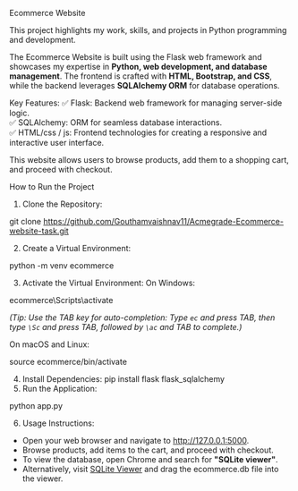 Ecommerce Website

This project highlights my work, skills, and projects in Python programming and development.  
 
The Ecommerce Website is built using the Flask web framework and showcases my expertise in **Python, web development, and database management**. The frontend is crafted with **HTML, Bootstrap, and CSS**, while the backend leverages **SQLAlchemy ORM** for database operations.  

Key Features: 
✅ Flask: Backend web framework for managing server-side logic.  
✅ SQLAlchemy: ORM for seamless database interactions.  
✅ HTML/css / js: Frontend technologies for creating a responsive and interactive user interface.  

This website allows users to browse products, add them to a shopping cart, and proceed with checkout.  



How to Run the Project 

1. Clone the Repository: 

git clone https://github.com/Gouthamvaishnav11/Acmegrade-Ecommerce-website-task.git


2. Create a Virtual Environment: 

python -m venv ecommerce

3. Activate the Virtual Environment:
On Windows:

  ecommerce\Scripts\activate
  
  *(Tip: Use the TAB key for auto-completion: Type `ec` and press TAB, then type `\Sc` and press TAB, followed by `\ac` and TAB to complete.)*  

On macOS and Linux:  
  
  source ecommerce/bin/activate

4. Install Dependencies: 
pip install flask flask_sqlalchemy
5. Run the Application: 

python app.py

6. Usage Instructions: 
- Open your web browser and navigate to http://127.0.0.1:5000.  
- Browse products, add items to the cart, and proceed with checkout.  
- To view the database, open Chrome and search for **"SQLite viewer"**.  
- Alternatively, visit [SQLite Viewer](https://inloop.github.io/sqlite-viewer/)  and drag the ecommerce.db file into the viewer.  

